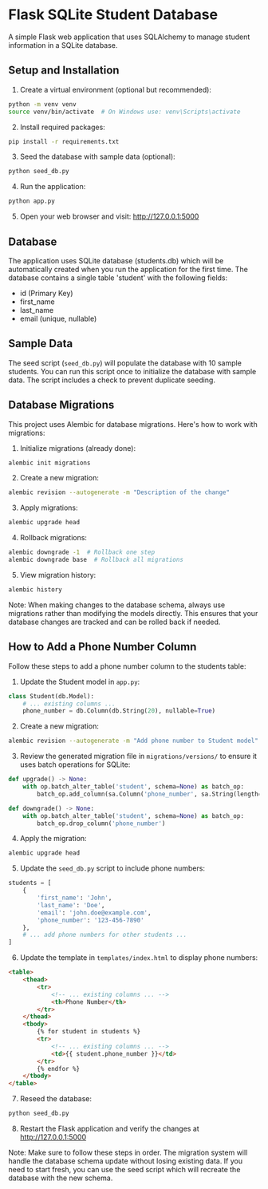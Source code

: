 # Flask SQLite Student Database

A simple Flask web application that uses SQLAlchemy to manage student information in a SQLite database.

## Setup and Installation

1. Create a virtual environment (optional but recommended):
```bash
python -m venv venv
source venv/bin/activate  # On Windows use: venv\Scripts\activate
```

2. Install required packages:
```bash
pip install -r requirements.txt
```

3. Seed the database with sample data (optional):
```bash
python seed_db.py
```

4. Run the application:
```bash
python app.py
```

5. Open your web browser and visit: http://127.0.0.1:5000

## Database

The application uses SQLite database (students.db) which will be automatically created when you run the application for the first time. The database contains a single table 'student' with the following fields:
- id (Primary Key)
- first_name
- last_name
- email (unique, nullable)

## Sample Data
The seed script (`seed_db.py`) will populate the database with 10 sample students. You can run this script once to initialize the database with sample data. The script includes a check to prevent duplicate seeding.

## Database Migrations

This project uses Alembic for database migrations. Here's how to work with migrations:

1. Initialize migrations (already done):
```bash
alembic init migrations
```

2. Create a new migration:
```bash
alembic revision --autogenerate -m "Description of the change"
```

3. Apply migrations:
```bash
alembic upgrade head
```

4. Rollback migrations:
```bash
alembic downgrade -1  # Rollback one step
alembic downgrade base  # Rollback all migrations
```

5. View migration history:
```bash
alembic history
```

Note: When making changes to the database schema, always use migrations rather than modifying the models directly. This ensures that your database changes are tracked and can be rolled back if needed.

## How to Add a Phone Number Column

Follow these steps to add a phone number column to the students table:

1. Update the Student model in `app.py`:
```python
class Student(db.Model):
    # ... existing columns ...
    phone_number = db.Column(db.String(20), nullable=True)
```

2. Create a new migration:
```bash
alembic revision --autogenerate -m "Add phone number to Student model"
```

3. Review the generated migration file in `migrations/versions/` to ensure it uses batch operations for SQLite:
```python
def upgrade() -> None:
    with op.batch_alter_table('student', schema=None) as batch_op:
        batch_op.add_column(sa.Column('phone_number', sa.String(length=20), nullable=True))

def downgrade() -> None:
    with op.batch_alter_table('student', schema=None) as batch_op:
        batch_op.drop_column('phone_number')
```

4. Apply the migration:
```bash
alembic upgrade head
```

5. Update the `seed_db.py` script to include phone numbers:
```python
students = [
    {
        'first_name': 'John',
        'last_name': 'Doe',
        'email': 'john.doe@example.com',
        'phone_number': '123-456-7890'
    },
    # ... add phone numbers for other students ...
]
```

6. Update the template in `templates/index.html` to display phone numbers:
```html
<table>
    <thead>
        <tr>
            <!-- ... existing columns ... -->
            <th>Phone Number</th>
        </tr>
    </thead>
    <tbody>
        {% for student in students %}
        <tr>
            <!-- ... existing columns ... -->
            <td>{{ student.phone_number }}</td>
        </tr>
        {% endfor %}
    </tbody>
</table>
```

7. Reseed the database:
```bash
python seed_db.py
```

8. Restart the Flask application and verify the changes at http://127.0.0.1:5000

Note: Make sure to follow these steps in order. The migration system will handle the database schema update without losing existing data. If you need to start fresh, you can use the seed script which will recreate the database with the new schema.
